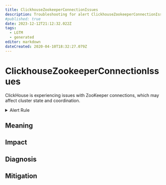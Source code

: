 ```yaml
---
title: ClickhouseZookeeperConnectionIssues
description: Troubleshooting for alert ClickhouseZookeeperConnectionIssues
#published: true
date: 2023-12-12T21:12:32.022Z
tags: 
  - LGTM
  - generated
editor: markdown
dateCreated: 2020-04-10T18:32:27.079Z
---
```


# ClickhouseZookeeperConnectionIssues

ClickHouse is experiencing issues with ZooKeeper connections, which may affect cluster state and coordination.

<details>
  <summary>Alert Rule</summary>

{{% rule "clickhouse/clickhouse-internal.yml" "ClickhouseZookeeperConnectionIssues" %}}

{{% comment %}}

```yaml
alert: ClickhouseZookeeperConnectionIssues
expr: avg(ClickHouseMetrics_ZooKeeperSession) != 1
for: 3m
labels:
    severity: warning
annotations:
    summary: ClickHouse ZooKeeper Connection Issues (instance {{ $labels.instance }})
    description: |-
        ClickHouse is experiencing issues with ZooKeeper connections, which may affect cluster state and coordination.
          VALUE = {{ $value }}
          LABELS = {{ $labels }}
    runbook: https://github.com/srerun/prometheus-alerts/blob/main/content/runbooks/clickhouse-internal/ClickhouseZookeeperConnectionIssues.md

```

{{% /comment %}}

</details>


## Meaning
[//]: # "Short paragraph that explains what the alert means"


## Impact
[//]: # "What could / will happen if the alert is not addressed"



## Diagnosis
[//]: # "Steps to take to identify the cause of the problem"



## Mitigation
[//]: # "The steps necessary to resolve the alert"
